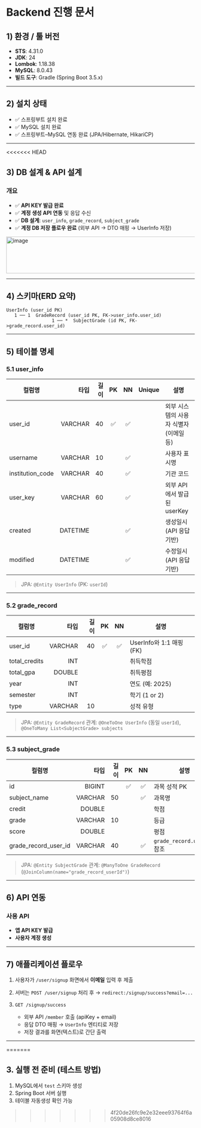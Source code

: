 # Backend 진행 문서

## 1) 환경 / 툴 버전

* **STS**: 4.31.0
* **JDK**: 24
* **Lombok**: 1.18.38
* **MySQL**: 8.0.43
* **빌드 도구**: Gradle (Spring Boot 3.5.x)

---

## 2) 설치 상태

* ✅ 스프링부트 설치 완료
* ✅ MySQL 설치 완료
* ✅ 스프링부트–MySQL 연동 완료 (JPA/Hibernate, HikariCP)

---

<<<<<<< HEAD
## 3) DB 설계 & API 설계

### 개요

* ✅ **API KEY 발급 완료**
* ✅ **계정 생성 API 연동** 및 응답 수신
* ✅ **DB 설계**: `user_info`, `grade_record`, `subject_grade`
* ✅ **계정 DB 저장 플로우 완료** (외부 API → DTO 매핑 → UserInfo 저장)
<img width="917" height="98" alt="image" src="https://github.com/user-attachments/assets/4ab2755c-e094-4a66-aaba-56ab20a0af49" />


---

## 4) 스키마(ERD 요약)

```
UserInfo (user_id PK)
   1 ── 1  GradeRecord (user_id PK, FK->user_info.user_id)
                 1 ── *  SubjectGrade (id PK, FK->grade_record.user_id)
```

---

## 5) 테이블 명세

### 5.1 user\_info

| 컬럼명               |       타입 | 길이 |  PK |  NN | Unique | 설명                     |
| ----------------- | -------: | -: | :-: | :-: | :----: | ---------------------- |
| user\_id          |  VARCHAR | 40 |  ✅  |  ✅  |        | 외부 시스템의 사용자 식별자(이메일 등) |
| username          |  VARCHAR | 10 |     |  ✅  |        | 사용자 표시명                |
| institution\_code |  VARCHAR | 40 |     |  ✅  |        | 기관 코드                  |
| user\_key         |  VARCHAR | 60 |     |  ✅  |        | 외부 API에서 발급된 userKey   |
| created           | DATETIME |    |     |  ✅  |        | 생성일시 (API 응답 기반)       |
| modified          | DATETIME |    |     |  ✅  |        | 수정일시 (API 응답 기반)       |

> JPA: `@Entity UserInfo` (PK: `userId`)

---

### 5.2 grade\_record

| 컬럼명            |      타입 | 길이 |  PK |  NN | 설명                    |
| -------------- | ------: | -: | :-: | :-: | --------------------- |
| user\_id       | VARCHAR | 40 |  ✅  |  ✅  | UserInfo와 1:1 매핑 (FK) |
| total\_credits |     INT |    |     |     | 취득학점                  |
| total\_gpa     |  DOUBLE |    |     |     | 취득평점                  |
| year           |     INT |    |     |     | 연도 (예: 2025)          |
| semester       |     INT |    |     |     | 학기 (1 or 2)           |
| type           | VARCHAR | 10 |     |     | 성적 유형                 |

> JPA: `@Entity GradeRecord`
> 관계: `@OneToOne UserInfo` (동일 `userId`), `@OneToMany List<SubjectGrade> subjects`

---

### 5.3 subject\_grade

| 컬럼명                     |      타입 | 길이 |  PK |  NN | 설명                        |
| ----------------------- | ------: | -: | :-: | :-: | ------------------------- |
| id                      |  BIGINT |    |  ✅  |  ✅  | 과목 성적 PK                  |
| subject\_name           | VARCHAR | 50 |     |  ✅  | 과목명                       |
| credit                  |  DOUBLE |    |     |     | 학점                        |
| grade                   | VARCHAR | 10 |     |     | 등급                        |
| score                   |  DOUBLE |    |     |     | 평점                        |
| grade\_record\_user\_id | VARCHAR | 40 |     |  ✅  | `grade_record.user_id` 참조 |

> JPA: `@Entity SubjectGrade`
> 관계: `@ManyToOne GradeRecord` (`@JoinColumn(name="grade_record_userId")`)

---

## 6) API 연동

### 사용 API

* **앱 API KEY 발급**
* **사용자 계정 생성**

---

## 7) 애플리케이션 플로우

1. 사용자가 `/user/signup` 화면에서 **이메일** 입력 후 제출
2. 서버는 `POST /user/signup` 처리 후 → `redirect:/signup/success?email=...`
3. `GET /signup/success`

   * 외부 API `/member` 호출 (apiKey + email)
   * 응답 DTO 매핑 → `UserInfo` 엔티티로 저장
   * 저장 결과를 화면(텍스트)로 간단 출력

---
=======
## 3. 실행 전 준비 (테스트 방법)
1) MySQL에서 `test` 스키마 생성
2) Spring Boot 서버 실행
3) 테이블 자동생성 확인 가능

>>>>>>> 4f20de26fc9e2e32eee93764f6a05908d8ce8016

